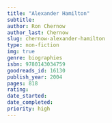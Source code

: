 ```yaml
---
title: "Alexander Hamilton"
subtitle: 
author: Ron Chernow 
author_last: Chernow
slug: chernow-alexander-hamilton
type: non-fiction
img: true
genre: biographies
isbn: 9780143034759
goodreads_id: 16130
publish_year: 2004
pages: 818
rating: 
date_started:
date_completed:
priority: high
---
```

